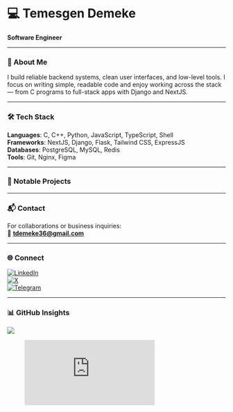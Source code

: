 # 💻 Temesgen Demeke  
**Software Engineer**

---

### 🧠 About Me  
I build reliable backend systems, clean user interfaces, and low-level tools. I focus on writing simple, readable code and enjoy working across the stack — from C programs to full-stack apps with Django and NextJS.

---

### 🛠 Tech Stack  
**Languages**: C, C++, Python, JavaScript, TypeScript, Shell  
**Frameworks**: NextJS, Django, Flask, Tailwind CSS, ExpressJS  
**Databases**: PostgreSQL, MySQL, Redis  
**Tools**: Git, Nginx, Figma  

---

### 🚀 Notable Projects  


---

### 📬 Contact  
For collaborations or business inquiries:  
📧 **tdemeke36@gmail.com**


---

### 🌐 Connect  
[![LinkedIn](https://img.shields.io/badge/LinkedIn-%230077B5.svg?logo=linkedin&logoColor=white)](https://linkedin.com/in/temesgen-demeke)  
[![X](https://img.shields.io/badge/X-%23000000.svg?logo=X&logoColor=white)](https://x.com/temesgendora)  
[![Telegram](https://img.shields.io/badge/Telegram-2CA5E0?style=for-the-badge&logo=telegram&logoColor=white)](https://t.me/wemesgen)

---

### 📊 GitHub Insights  
![](https://github-readme-stats.vercel.app/api/top-langs/?username=temesgendemeke&theme=dark&layout=compact&hide_border=false)

<figure>
  <embed src="https://wakatime.com/share/@cb420f59-f345-4002-8cee-7eb7c812f07e/31bc210f-ddf4-44a6-ba9a-57ce84f14515.svg">
</figure>

<!-- Clean. Clear. Focused. -->
